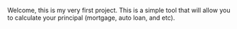 Welcome, this is my very first project. This is a simple tool that will allow you to calculate your principal (mortgage, auto loan, and etc).
